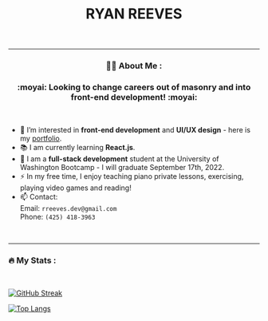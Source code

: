 <div id="header" align="center"><h1 border-bottom="none">RYAN REEVES<br><br>
<img src="https://komarev.com/ghpvc/?username=rreeves1996&style=flat-square&color=blue" alt=""/></h1>

</div>

---
<div align="center">

### 👨‍💻 About Me :

<h3> :moyai:  Looking to change careers out of masonry and into front-end development! :moyai: </h3>

</div>
<br>



- 👀 I’m interested in <strong>front-end development</strong> and <strong>UI/UX design</strong> - here is my [portfolio](https://rreeves1996.github.io/portfolio-v3/).
- 📚 I am currently learning <strong>React.js</strong>.
- 🌱 I am a <strong>full-stack development</strong> student at the University of Washington Bootcamp - I will graduate September 17th, 2022.
- ⚡ In my free time, I enjoy teaching piano private lessons, exercising, playing video games and reading!
- 📫 Contact:
<br>  Email: `rreeves.dev@gmail.com`
<br>  Phone: `(425) 418-3963`
<br>  

---

### :fire: My Stats :
<br>

[![GitHub Streak](http://github-readme-streak-stats.herokuapp.com?user=rreeves1996&theme=dark&background=000000)](https://git.io/streak-stats)

[![Top Langs](https://github-readme-stats.vercel.app/api/top-langs/?username=rreeves1996&layout=compact&theme=vision-friendly-dark)](https://github.com/anuraghazra/github-readme-stats)
